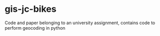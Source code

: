 # gis-jc-bikes
Code and paper belonging to an university assignment, contains code to perform geocoding in python
